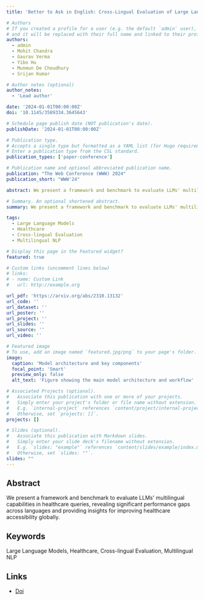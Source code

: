 ```yaml
---
title: 'Better to Ask in English: Cross-Lingual Evaluation of Large Language Models for Healthcare Queries'

# Authors
# If you created a profile for a user (e.g. the default `admin` user), write the username (folder name) here
# and it will be replaced with their full name and linked to their profile.
authors:
  - admin
  - Mohit Chandra
  - Gaurav Verma
  - Yibo Hu
  - Munmun De Choudhury
  - Srijan Kumar

# Author notes (optional)
author_notes:
  - 'Lead author'

date: '2024-01-01T00:00:00Z'
doi: '10.1145/3589334.3645643'

# Schedule page publish date (NOT publication's date).
publishDate: '2024-01-01T00:00:00Z'

# Publication type.
# Accepts a single type but formatted as a YAML list (for Hugo requirements).
# Enter a publication type from the CSL standard.
publication_types: ['paper-conference']

# Publication name and optional abbreviated publication name.
publication: "The Web Conference (WWW) 2024"
publication_short: "WWW'24"

abstract: We present a framework and benchmark to evaluate LLMs' multilingual capabilities in healthcare queries, revealing significant performance gaps across languages and providing insights for improving healthcare accessibility globally.

# Summary. An optional shortened abstract.
summary: We present a framework and benchmark to evaluate LLMs' multilingual capabilities in healthcare queries, revealing significant performance gaps across languages and providing insights for improving hea...

tags:
  - Large Language Models
  - Healthcare
  - Cross-lingual Evaluation
  - Multilingual NLP

# Display this page in the Featured widget?
featured: true

# Custom links (uncomment lines below)
# links:
# - name: Custom Link
#   url: http://example.org

url_pdf: 'https://arxiv.org/abs/2310.13132'
url_code: ''
url_dataset: ''
url_poster: ''
url_project: ''
url_slides: ''
url_source: ''
url_video: ''

# Featured image
# To use, add an image named `featured.jpg/png` to your page's folder.
image:
  caption: 'Model architecture and key components'
  focal_point: 'Smart'
  preview_only: false
  alt_text: 'Figure showing the main model architecture and workflow'

# Associated Projects (optional).
#   Associate this publication with one or more of your projects.
#   Simply enter your project's folder or file name without extension.
#   E.g. `internal-project` references `content/project/internal-project/index.md`.
#   Otherwise, set `projects: []`.
projects: []

# Slides (optional).
#   Associate this publication with Markdown slides.
#   Simply enter your slide deck's filename without extension.
#   E.g. `slides: "example"` references `content/slides/example/index.md`.
#   Otherwise, set `slides: ""`.
slides: ""
---
```


## Abstract

We present a framework and benchmark to evaluate LLMs' multilingual capabilities in healthcare queries, revealing significant performance gaps across languages and providing insights for improving healthcare accessibility globally.

## Keywords

Large Language Models, Healthcare, Cross-lingual Evaluation, Multilingual NLP

## Links

- [Doi](10.1145/3589334.3645643)
